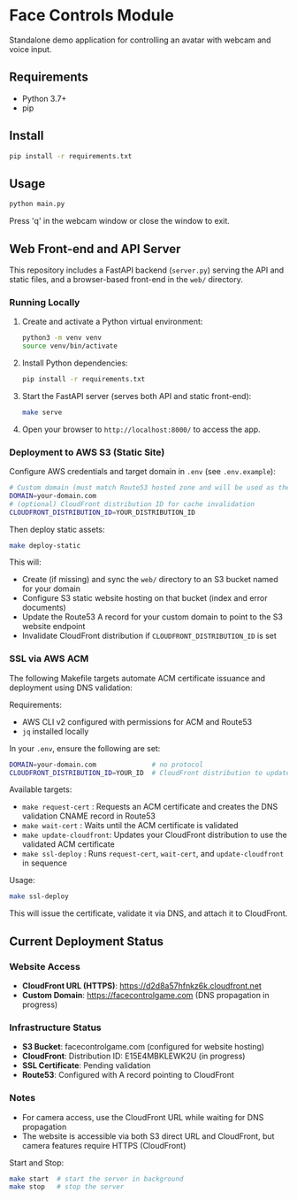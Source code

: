 # Face Controls Module

Standalone demo application for controlling an avatar with webcam and voice input.

## Requirements
- Python 3.7+
- pip

## Install
```bash
pip install -r requirements.txt
```

## Usage
```bash
python main.py
```

Press 'q' in the webcam window or close the window to exit.

## Web Front-end and API Server

This repository includes a FastAPI backend (`server.py`) serving the API and static files, and a browser-based front-end in the `web/` directory.

### Running Locally
1. Create and activate a Python virtual environment:
   ```bash
   python3 -m venv venv
   source venv/bin/activate
   ```
2. Install Python dependencies:
   ```bash
   pip install -r requirements.txt
   ```
3. Start the FastAPI server (serves both API and static front-end):
   ```bash
   make serve
   ```
4. Open your browser to `http://localhost:8000/` to access the app.

### Deployment to AWS S3 (Static Site)
Configure AWS credentials and target domain in `.env` (see `.env.example`):
```bash
# Custom domain (must match Route53 hosted zone and will be used as the bucket name)
DOMAIN=your-domain.com
# (optional) CloudFront distribution ID for cache invalidation
CLOUDFRONT_DISTRIBUTION_ID=YOUR_DISTRIBUTION_ID
```
Then deploy static assets:
```bash
make deploy-static
```
This will:
  - Create (if missing) and sync the `web/` directory to an S3 bucket named for your domain
  - Configure S3 static website hosting on that bucket (index and error documents)
  - Update the Route53 A record for your custom domain to point to the S3 website endpoint
  - Invalidate CloudFront distribution if `CLOUDFRONT_DISTRIBUTION_ID` is set

### SSL via AWS ACM

The following Makefile targets automate ACM certificate issuance and deployment using DNS validation:

Requirements:
- AWS CLI v2 configured with permissions for ACM and Route53
- `jq` installed locally

In your `.env`, ensure the following are set:
```bash
DOMAIN=your-domain.com              # no protocol
CLOUDFRONT_DISTRIBUTION_ID=YOUR_ID  # CloudFront distribution to update
```

Available targets:
- `make request-cert`  : Requests an ACM certificate and creates the DNS validation CNAME record in Route53
- `make wait-cert`     : Waits until the ACM certificate is validated
- `make update-cloudfront`: Updates your CloudFront distribution to use the validated ACM certificate
- `make ssl-deploy`    : Runs `request-cert`, `wait-cert`, and `update-cloudfront` in sequence

Usage:
```bash
make ssl-deploy
```
This will issue the certificate, validate it via DNS, and attach it to CloudFront.

## Current Deployment Status

### Website Access
- **CloudFront URL (HTTPS)**: https://d2d8a57hfnkz6k.cloudfront.net
- **Custom Domain**: https://facecontrolgame.com (DNS propagation in progress)

### Infrastructure Status
- **S3 Bucket**: facecontrolgame.com (configured for website hosting)
- **CloudFront**: Distribution ID: E15E4MBKLEWK2U (in progress)
- **SSL Certificate**: Pending validation
- **Route53**: Configured with A record pointing to CloudFront

### Notes
- For camera access, use the CloudFront URL while waiting for DNS propagation
- The website is accessible via both S3 direct URL and CloudFront, but camera features require HTTPS (CloudFront)

Start and Stop:
```bash
make start  # start the server in background
make stop   # stop the server
```
